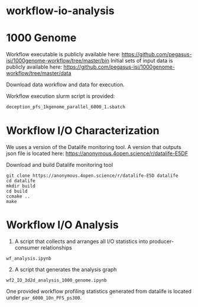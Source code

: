 # workflow-io-analysis


# 1000 Genome
Workflow executable is publicly available here: https://github.com/pegasus-isi/1000genome-workflow/tree/master/bin
Initial sets of input data is publicly available here: https://github.com/pegasus-isi/1000genome-workflow/tree/master/data

Download data workflow and data for execution.


Workflow execution slurm script is provided:
```bash
deception_pfs_1kgenome_parallel_6000_1.sbatch
```

# Workflow I/O Characterization
We uses a version of the Datalife monitoring tool.
A version that outputs json file is located here: https://anonymous.4open.science/r/datalife-E5DF

Download and build Datalife monitoring tool
```
git clone https://anonymous.4open.science/r/datalife-E5D datalife
cd datalife
mkdir build
cd build
ccmake ..
make 
```

# Workflow I/O Analysis
1. A script that collects and arranges all I/O statistics into producer-consumer relationships
```
wf_analysis.ipynb
```

2. A script that generates the analysis graph
```
wf2_IO_3d2d_analysis_1000_genome.ipynb
```

One provided workflow profiling statistics generated from datalife is located under `par_6000_10n_PFS_ps300`.

